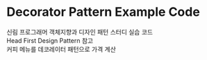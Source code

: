 # Decorator Pattern Example Code
신림 프로그래머 객체지향과 디자인 패턴 스터디 실습 코드  
Head First Design Pattern 참고  
커피 메뉴를 데코레이터 패턴으로 가격 계산
